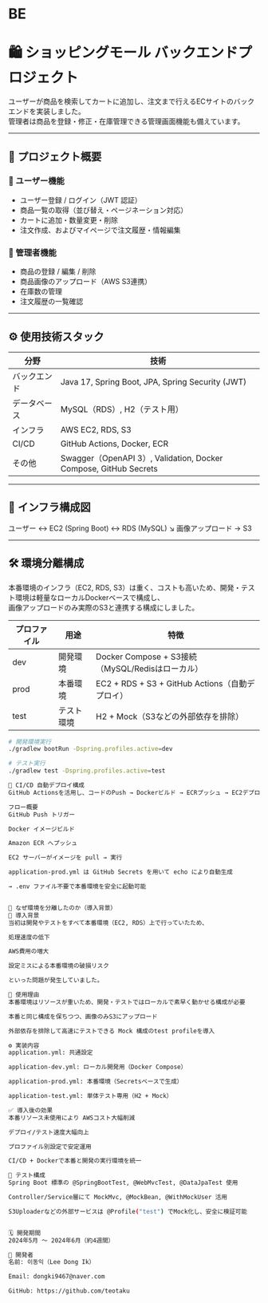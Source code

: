 # BE
# 🛍️ ショッピングモール バックエンドプロジェクト

ユーザーが商品を検索してカートに追加し、注文まで行えるECサイトのバックエンドを実装しました。  
管理者は商品を登録・修正・在庫管理できる管理画面機能も備えています。

---

## 📌 プロジェクト概要

### 👤 ユーザー機能
- ユーザー登録 / ログイン（JWT 認証）
- 商品一覧の取得（並び替え・ページネーション対応）
- カートに追加・数量変更・削除
- 注文作成、およびマイページで注文履歴・情報編集

### 🔧 管理者機能
- 商品の登録 / 編集 / 削除
- 商品画像のアップロード（AWS S3連携）
- 在庫数の管理
- 注文履歴の一覧確認

---

## ⚙️ 使用技術スタック

| 分野 | 技術 |
|------|------|
| バックエンド | Java 17, Spring Boot, JPA, Spring Security (JWT) |
| データベース | MySQL（RDS）, H2（テスト用） |
| インフラ | AWS EC2, RDS, S3 |
| CI/CD | GitHub Actions, Docker, ECR |
| その他 | Swagger（OpenAPI 3）, Validation, Docker Compose, GitHub Secrets |

---

## 🧱 インフラ構成図

ユーザー ↔ EC2 (Spring Boot) ↔ RDS (MySQL)
↘︎ 画像アップロード → S3


---

## 🛠 環境分離構成

本番環境のインフラ（EC2, RDS, S3）は重く、コストも高いため、開発・テスト環境は軽量なローカルDockerベースで構成し、  
画像アップロードのみ実際のS3と連携する構成にしました。

| プロファイル | 用途         | 特徴 |
|--------------|--------------|------|
| dev          | 開発環境     | Docker Compose + S3接続（MySQL/Redisはローカル） |
| prod         | 本番環境     | EC2 + RDS + S3 + GitHub Actions（自動デプロイ） |
| test         | テスト環境   | H2 + Mock（S3などの外部依存を排除） |

```bash
# 開発環境実行
./gradlew bootRun -Dspring.profiles.active=dev

# テスト実行
./gradlew test -Dspring.profiles.active=test

🚀 CI/CD 自動デプロイ構成
GitHub Actionsを活用し、コードのPush → Dockerビルド → ECRプッシュ → EC2デプロイまで全自動化しました。

フロー概要
GitHub Push トリガー

Docker イメージビルド

Amazon ECR へプッシュ

EC2 サーバーがイメージを pull → 実行

application-prod.yml は GitHub Secrets を用いて echo により自動生成

→ .env ファイル不要で本番環境を安全に起動可能


🧩 なぜ環境を分離したのか（導入背景）
🔸 導入背景
当初は開発やテストをすべて本番環境（EC2, RDS）上で行っていたため、

処理速度の低下

AWS費用の増大

設定ミスによる本番環境の破損リスク

といった問題が発生していました。

🔹 使用理由
本番環境はリソースが重いため、開発・テストではローカルで素早く動かせる構成が必要

本番と同じ構成を保ちつつ、画像のみS3にアップロード

外部依存を排除して高速にテストできる Mock 構成のtest profileを導入

⚙️ 実装内容
application.yml: 共通設定

application-dev.yml: ローカル開発用（Docker Compose）

application-prod.yml: 本番環境（Secretsベースで生成）

application-test.yml: 単体テスト専用（H2 + Mock）

✅ 導入後の効果
本番リソース未使用により AWSコスト大幅削減

デプロイ/テスト速度大幅向上

プロファイル別設定で安定運用

CI/CD + Dockerで本番と開発の実行環境を統一

🧪 テスト構成
Spring Boot 標準の @SpringBootTest, @WebMvcTest, @DataJpaTest 使用

Controller/Service層にて MockMvc, @MockBean, @WithMockUser 活用

S3Uploaderなどの外部サービスは @Profile("test") でMock化し、安全に検証可能


🗓️ 開発期間
2024年5月 ～ 2024年6月（約4週間）

👤 開発者
名前: 이동익（Lee Dong Ik）

Email: dongki9467@naver.com

GitHub: https://github.com/teotaku
